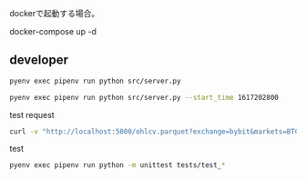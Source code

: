 

dockerで起動する場合。

docker-compose up -d

## developer

```bash
pyenv exec pipenv run python src/server.py
```


```bash
pyenv exec pipenv run python src/server.py --start_time 1617202800
```

test request

```bash
curl -v "http://localhost:5000/ohlcv.parquet?exchange=bybit&markets=BTCUSD&interval=3600&end_time=1617289200" | wc
```

test

```bash
pyenv exec pipenv run python -m unittest tests/test_*
```

